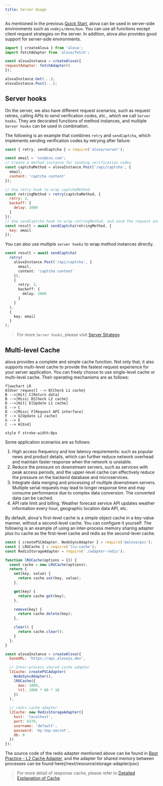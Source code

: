 ```yaml
---
title: Server Usage
---
```


As mentioned in the previous [Quick Start](/next/tutorial/getting-started/quick-start), alova can be used in server-side environments such as `nodejs/deno/bun`. You can use all functions except client request strategies on the server. In addition, alova also provides good support for server-side environments.

```js
import { createAlova } from 'alova';
import fetchAdapter from 'alova/fetch';

const alovaInstance = createAlova({
requestAdapter: fetchAdapter()
});

alovaInstance.Get(...);
alovaInstance.Post(...);
```

## Server hooks

On the server, we also have different request scenarios, such as request retries, calling APIs to send verification codes, etc., which we call `Server hooks`. They are decorated functions of method instances, and multiple `Server hooks` can be used in combination.

The following is an example that combines `retry` and `sendCaptcha`, which implements sending verification codes by retrying after failure:

```js
const { retry, sendCaptcha } = require('alova/server');

const email = 'xxx@xxx.com';
// Create a method instance for sending verification codes
const captchaMethod = alovaInstance.Post('/api/captcha', {
  email,
  content: 'captcha content'
});

// Use retry hook to wrap captchaMethod
const retringMethod = retry(captchaMethod, {
  retry: 3,
  backoff: {
    delay: 2000
  }
});
// Use sendCaptcha hook to wrap retringMethod, and send the request and get the response result through await
const result = await sendCaptcha(retringMethod, {
  key: email
});
```

You can also use multiple `server hooks` to wrap method instances directly.

```ts
const result = await sendCaptcha(
  retry(
    alovaInstance.Post('/api/captcha', {
      email,
      content: 'captcha content'
    }),
    {
      retry: 3,
      backoff: {
        delay: 2000
      }
    }
  ),
  {
    key: email
  }
);
```

> For more `Server hooks`, please visit [Server Strategy](/next/tutorial/server/strategy).

## Multi-level Cache

alova provides a complete and simple cache function. Not only that, it also supports multi-level cache to provide the fastest request experience for your server application. You can freely choose to use single-level cache or multi-level cache. Their operating mechanisms are as follows:

```mermaid
flowchart LR
A[User request] --> B{Check L1 cache}
B -->|Hit| C[Return data]
B -->|Miss| D{Check L2 cache}
D -->|Hit| E[Update L1 cache]
E --> C
D -->|Miss| F[Request API interface]
F --> G[Update L2 cache]
G --> E
C --> H[End]

style F stroke-width:8px
```

Some application scenarios are as follows:

1. High access frequency and low latency requirements: such as popular news and product details, which can further reduce network overhead and maintain faster response when the network is unstable.
2. Reduce the pressure on downstream servers, such as services with peak access periods, and the upper-level cache can effectively reduce the pressure on the backend database and microservices.
3. Integrate data merging and processing of multiple downstream servers. Multiple serial requests may lead to longer response time and may consume performance due to complex data conversion. The converted data can be cached.
4. API rate limit and billing. Weather forecast service API updates weather information every hour, geographic location data API, etc.

By default, alova's first-level cache is a simple object cache in a key-value manner, without a second-level cache. You can configure it yourself. The following is an example of using an inter-process memory sharing adapter plus lru cache as the first-level cache and redis as the second-level cache.

```js
const { createPSCAdapter, NodeSyncAdapter } = require('@alova/psc');
const { LRUCache } = require('lru-cache');
const RedisStorageAdapter = require('./adapter-redis');

function lRUCache(options = {}) {
  const cache = new LRUCache(options);
  return {
    set(key, value) {
      return cache.set(key, value);
    },

    get(key) {
      return cache.get(key);
    },

    remove(key) {
      return cache.delete(key);
    },

    clear() {
      return cache.clear();
    }
  };
}

const alovaInstance = createAlova({
  baseURL: 'https://api.alovajs.dev',

  // Inter-process shared cache adapter
  l1Cache: createPSCAdapter(
    NodeSyncAdapter(),
    lRUCache({
      max: 1000,
      ttl: 1000 * 60 * 10
    })
  ),

  // redis cache adapter
  l2Cache: new RedisStorageAdapter({
    host: 'localhost',
    port: 6379,
    username: 'default',
    password: 'my-top-secret',
    db: 0
  })
});
```

The source code of the redis adapter mentioned above can be found in [Best Practice - L2 Cache Adapter](/next/tutorial/project/best-practice/l2-storage), and the adapter for shared memory between processes can be found here(/next/resource/storage-adapter/psc)

> For more detail of response cache, please refer to [Detailed Explanation of Cache](/next/tutorial/cache/mode).
